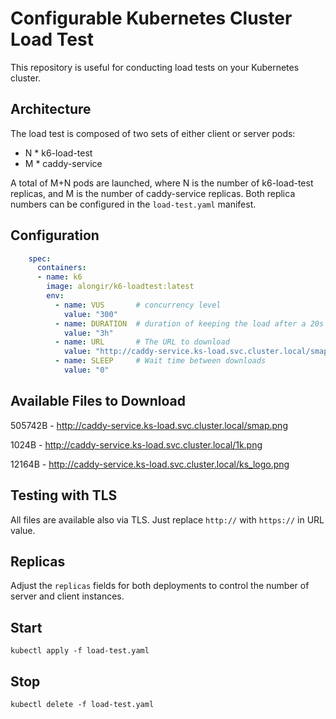 # Configurable Kubernetes Cluster Load Test

This repository is useful for conducting load tests on your Kubernetes cluster.

## Architecture

The load test is composed of two sets of either client or server pods:

- N * k6-load-test
- M * caddy-service

A total of M+N pods are launched, where N is the number of k6-load-test replicas, and M is the number of caddy-service replicas. Both replica numbers can be configured in the `load-test.yaml` manifest.

## Configuration

```yaml
    spec:
      containers:
      - name: k6
        image: alongir/k6-loadtest:latest
        env:
          - name: VUS       # concurrency level
            value: "300"
          - name: DURATION  # duration of keeping the load after a 20s ramp up
            value: "3h"
          - name: URL       # The URL to download
            value: "http://caddy-service.ks-load.svc.cluster.local/smap.png"
          - name: SLEEP     # Wait time between downloads
            value: "0"
```
## Available Files to Download

505742B - http://caddy-service.ks-load.svc.cluster.local/smap.png

1024B   - http://caddy-service.ks-load.svc.cluster.local/1k.png

12164B   - http://caddy-service.ks-load.svc.cluster.local/ks_logo.png

## Testing with TLS

All files are available also via TLS.
Just replace `http://` with `https://` in URL value.

## Replicas
Adjust the `replicas` fields for both deployments to control the number of server and client instances.

## Start

```shell
kubectl apply -f load-test.yaml
```

## Stop

```shell
kubectl delete -f load-test.yaml
```
